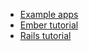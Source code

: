 * [Example apps](/docs/tutorials/example-apps)
* [Ember tutorial](/docs/tutorials/ember)
* [Rails tutorial](/docs/tutorials/rails)
